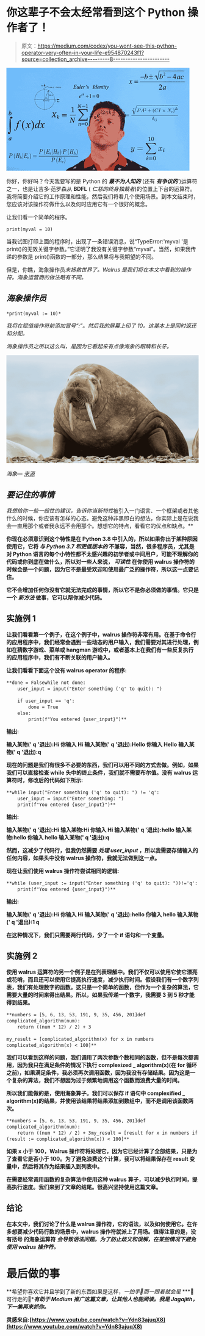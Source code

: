 # 你这辈子不会太经常看到这个 Python 操作者了！

> 原文：<https://medium.com/codex/you-wont-see-this-python-operator-very-often-in-your-life-e954870243f1?source=collection_archive---------8----------------------->

![](img/7ceffaa9f3bf417e57ad4b54758e4736.png)

你好，你好吗？今天我要写的是 Python 的 ***最不为人知的*** (还有 ***有争议的*** )运算符之一，也是让吉多·范罗森从 **BDFL** ( *仁慈的终身独裁者*)的位置上下台的运算符。我将简要介绍它的工作原理和性能，然后我们将看几个使用场景。到本文结束时，您应该对该操作符做什么以及何时应用它有一个很好的概念。

让我们看一个简单的程序。

```
print(myval = 10)
```

当我试图打印上面的程序时，出现了一条错误消息，说“TypeError:'myval '是 print()的无效关键字参数。”它证明了我没有关键字参数“myval”。当然，如果我传递的参数是 print()函数的一部分，那么结果将与我期望的不同。

但是，你瞧，海象操作员*来拯救世界了。Walrus 是我们将在本文中看到的操作符。海象运营商的做法略有不同。*

## *海象操作员*

```
*print(myval := 10)*
```

*我将在赋值操作符前添加冒号“:”。然后我的屏幕上印了 10。这基本上是同时返还和分配。*

*海象操作员之所以这么叫，是因为它看起来有点像海象的眼睛和长牙。*

*![](img/546a6226195235cfc7a74c266818da1b.png)*

*海象— [来源](https://external-content.duckduckgo.com/iu/?u=https%3A%2F%2Fwww.gannett-cdn.com%2Fpresto%2F2019%2F09%2F24%2FUSAT%2F49d17e0e-3831-40c4-8230-fc5ccbafce94-GettyImages-508404787.jpg%3Fcrop%3D3804%2C2140%2Cx0%2Cy390%26width%3D3200%26height%3D1680%26fit%3Dbounds&f=1&nofb=1)*

## *要记住的事情*

*我想给你一些一般性的建议，告诉你当新特性*被引入一门语言、一个框架或者其他什么的时候，你应该有怎样的心态。避免这种非黑即白的想法，你实际上是在说我会一直用那个或者我永远不会用那个。想想它的特点，看看它的优点和缺点。**

**你现在必须意识到这个特性是在 Python 3.8 中引入的，所以如果你出于某种原因使用它，它将 ***与 Python 3.7 和更低版本的*** 不兼容，当然，很多程序员，尤其是对 Python 语言的每个小特性都不太感兴趣的初学者或中间用户，可能不理解你的代码或你到底在做什么，所以对一些人来说， ***可读性*** 在你使用 walrus 操作符的时候会是一个问题，因为它不是最受欢迎和使用最广泛的操作符，所以这一点要记住。**

**它不会增加任何你没有它就无法完成的事情，所以它不是你必须做的事情。它只是一个 ***新方法*** 做事，它可以帮你减少代码。**

## **实施例 1**

**让我们看看第一个例子，在这个例子中，walrus 操作符非常有用。在基于命令行的应用程序中，我们经常会遇到一些动态的用户输入，我们需要对其进行处理，例如在猜数字游戏、菜单或 hangman 游戏中，或者基本上在我们有一些反复执行的应用程序中，我们有不断关联的用户输入。**

**让我们看看下面这个没有 walrus operator 的程序:**

```
**done = Falsewhile not done:
    user_input = input("Enter something ('q' to quit): ")

    if user_input == 'q':
        done = True
    else:
        print(f"You entered {user_input}")**
```

****输出:****

**输入某物(' q '退出):Hi
你输入 Hi
输入某物(' q '退出):Hello
你输入 Hello
输入某物(' q '退出):q**

**现在的问题是我们有很多不必要的东西，我们可以用不同的方式去做。例如，如果我们可以直接检查 while 头中的终止条件，我们就不需要布尔值。没有 walrus 运算符时，修改后的代码如下所示:**

```
**while input("Enter something ('q' to quit): ") != 'q':
    user_input = input("Enter something: ")
    print(f"You entered {user_input}")**
```

****输出:****

**输入某物(' q '退出):Hi
输入某物:Hi
你输入 Hi
输入某物(' q '退出):hello
输入某物:hello
你输入 hello
输入某物(' q '退出):q**

**然而，这减少了代码行，但我仍然需要 ***处理 user_input*** ，所以我需要存储输入的任何内容，如果头中没有 walrus 操作符，我就无法做到这一点。**

**现在让我们使用 walrus 操作符尝试相同的逻辑:**

```
**while (user_input := input("Enter something ('q' to quit): "))!='q':
    print(f"You entered {user_input}")**
```

****输出:****

**输入某物(' q '退出):Hi
你输入 Hi
输入某物(' q '退出):hello
你输入 hello
输入某物(' q '退出):1 q**

**在这种情况下，我们只需要两行代码，少了一个 if 语句和一个变量。**

## **实施例 2**

**使用 walrus 运算符的另一个例子是在列表理解中。我们不仅可以使用它使它漂亮或花哨，而且还可以使用它提高执行速度，减少执行时间。假设我们有一个数字列表，我们有处理数字的函数。这只是一个简单的函数，但作为一个复杂的算法，它需要大量的时间来得出结果。所以，如果我传递一个数字，我需要 3 到 5 秒才能得到结果。**

```
**numbers = [5, 6, 13, 53, 191, 9, 35, 456, 201]def complicated_algorithm(num):
    return ((num * 12) / 2) + 3

my_result = [complicated_algorithm(x) for x in numbers complicated_algorithm(x) < 100]**
```

**我们可以看到这样的问题，我们调用了两次参数个数相同的函数，但不是每次都调用，因为我只在满足条件的情况下执行 complexized _ algorithm(x)(在 for 循环之前)，如果满足条件，我必须再次调用函数，因为我没有存储结果。因为这是一个复杂的算法，我们不想因为过于频繁地调用这个函数而浪费大量的时间。**

**所以我们能做的是，使用海象算子。我们可以保存 if 语句中 complexified _ algorithm(x)的结果，并使用该结果将结果添加到数组中，而不是调用该函数两次。**

```
**numbers = [5, 6, 13, 53, 191, 9, 35, 456, 201]def complicated_algorithm(num):
    return ((num * 12) / 2) + 3my_result = [result for x in numbers if (result := complicated_algorithm(x)) < 100]**
```

**如果 x 小于 100，Walrus 操作符将处理它，因为它已经计算了全部结果，只是为了查看它是否小于 100。为了避免浪费这个计算，我可以将结果保存在 result 变量中，然后将其作为结果插入到列表中。**

**在需要经常调用函数的复杂算法中使用这种 walrus 算子，可以减少执行时间，提高执行速度。我们来到了文章的结尾。很高兴坚持使用这篇文章。**

## **结论**

**在本文中，我们讨论了什么是 walrus 操作符，它的语法，以及如何使用它。在许多想要减少代码行数的场景中，walrus 操作符就派上了用场。值得注意的是，没有括号 的海象运算符 ***会导致语法问题。为了防止歧义和误解，在某些情况下避免使用 walrus 操作符。*****

# **最后做的事**

**希望你喜欢它并且学到了新的东西如果是这样，*一拍手👏而一跟着就会是* ***🤩可行走的🤩****有助于 Medium 推广这篇文章，让其他人也能阅读。*我是 Jagajith，下一集再来抓你。****

**灵感来自:[https://www.youtube.com/watch?v=Ydn83ajuqX8](https://www.youtube.com/watch?v=Ydn83ajuqX8)**